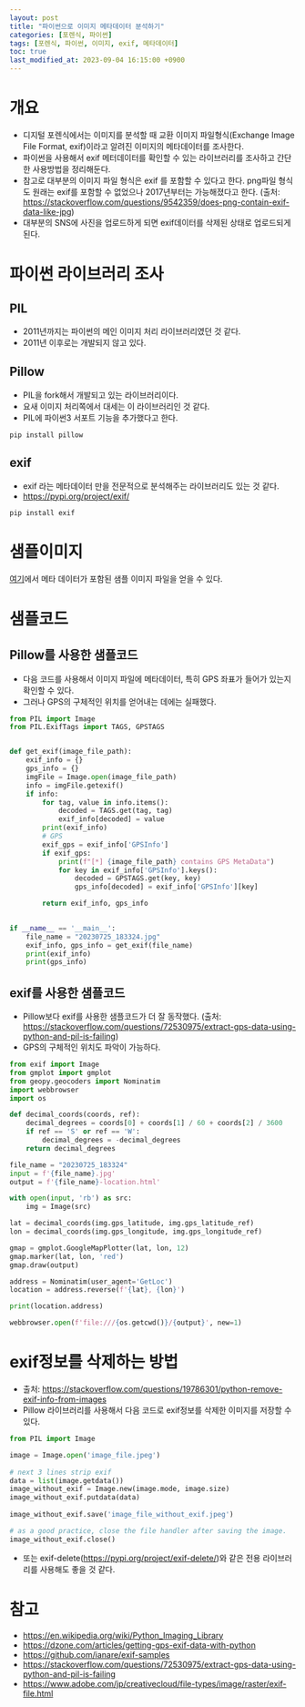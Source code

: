```yaml
---
layout: post
title: "파이썬으로 이미지 메타데이터 분석하기"
categories: [포렌식, 파이썬]
tags: [포렌식, 파이썬, 이미지, exif, 메타데이터]
toc: true
last_modified_at: 2023-09-04 16:15:00 +0900
---
```



# 개요
- 디지털 포렌식에서는 이미지를 분석할 때 교환 이미지 파일형식(Exchange Image File Format, exif)이라고 알려진 이미지의 메타데이터를 조사한다. 
- 파이썬을 사용해서 exif 메터데이터를 확인할 수 있는 라이브러리를 조사하고 간단한 사용방법을 정리해둔다. 
- 참고로 대부분의 이미지 파일 형식은 exif 를 포함할 수 있다고 한다. png파일 형식도 원래는 exif를 포함할 수 없었으나 2017년부터는 가능해졌다고 한다. (출처: https://stackoverflow.com/questions/9542359/does-png-contain-exif-data-like-jpg)
- 대부분의 SNS에 사진을 업로드하게 되면 exif데이터를 삭제된 상태로 업로드되게 된다. 

# 파이썬 라이브러리 조사 
## PIL
- 2011년까지는 파이썬의 메인 이미지 처리 라이브러리였던 것 같다. 
- 2011년 이후로는 개발되지 않고 있다. 

## Pillow
- PIL을 fork해서 개발되고 있는 라이브러리이다. 
- 요새 이미지 처리쪽에서 대세는 이 라이브러리인 것 같다. 
- PIL에 파이썬3 서포트 기능을 추가했다고 한다. 

```
pip install pillow
```

## exif 
- exif 라는 메타데이터 만을 전문적으로 분석해주는 라이브러리도 있는 것 같다. 
- https://pypi.org/project/exif/

```
pip install exif 
```

# 샘플이미지 
[여기](https://github.com/ianare/exif-samples)에서 메타 데이터가 포함된 샘플 이미지 파일을 얻을 수 있다. 

# 샘플코드
## Pillow를 사용한 샘플코드
- 다음 코드를 사용해서 이미지 파일에 메타데이터, 특히 GPS 좌표가 들어가 있는지 확인할 수 있다. 
- 그러나 GPS의 구체적인 위치를 얻어내는 데에는 실패했다. 

```py
from PIL import Image
from PIL.ExifTags import TAGS, GPSTAGS


def get_exif(image_file_path):
    exif_info = {}
    gps_info = {}
    imgFile = Image.open(image_file_path)
    info = imgFile.getexif()
    if info:
        for tag, value in info.items():
            decoded = TAGS.get(tag, tag)
            exif_info[decoded] = value
        print(exif_info)
        # GPS
        exif_gps = exif_info['GPSInfo']
        if exif_gps:
            print(f"[*] {image_file_path} contains GPS MetaData")
            for key in exif_info['GPSInfo'].keys():
                decoded = GPSTAGS.get(key, key)
                gps_info[decoded] = exif_info['GPSInfo'][key]            

        return exif_info, gps_info
    

if __name__ == '__main__':
    file_name = "20230725_183324.jpg"
    exif_info, gps_info = get_exif(file_name)
    print(exif_info)
    print(gps_info)
```

## exif를 사용한 샘플코드
- Pillow보다 exif를 사용한 샘플코드가 더 잘 동작했다. (출처: https://stackoverflow.com/questions/72530975/extract-gps-data-using-python-and-pil-is-failing)
- GPS의 구체적인 위치도 파악이 가능하다. 

```py
from exif import Image
from gmplot import gmplot
from geopy.geocoders import Nominatim
import webbrowser
import os

def decimal_coords(coords, ref):
    decimal_degrees = coords[0] + coords[1] / 60 + coords[2] / 3600
    if ref == 'S' or ref == 'W':
        decimal_degrees = -decimal_degrees
    return decimal_degrees

file_name = "20230725_183324"
input = f'{file_name}.jpg'
output = f'{file_name}-location.html'

with open(input, 'rb') as src:
    img = Image(src)

lat = decimal_coords(img.gps_latitude, img.gps_latitude_ref)
lon = decimal_coords(img.gps_longitude, img.gps_longitude_ref)

gmap = gmplot.GoogleMapPlotter(lat, lon, 12)
gmap.marker(lat, lon, 'red')
gmap.draw(output)

address = Nominatim(user_agent='GetLoc')
location = address.reverse(f'{lat}, {lon}')

print(location.address)

webbrowser.open(f'file:///{os.getcwd()}/{output}', new=1)
```

# exif정보를 삭제하는 방법
- 출처: https://stackoverflow.com/questions/19786301/python-remove-exif-info-from-images
- Pillow 라이브러리를 사용해서 다음 코드로 exif정보를 삭제한 이미지를 저장할 수 있다. 

```py
from PIL import Image

image = Image.open('image_file.jpeg')
    
# next 3 lines strip exif
data = list(image.getdata())
image_without_exif = Image.new(image.mode, image.size)
image_without_exif.putdata(data)
    
image_without_exif.save('image_file_without_exif.jpeg')

# as a good practice, close the file handler after saving the image.
image_without_exif.close()
```

- 또는 exif-delete(https://pypi.org/project/exif-delete/)와 같은 전용 라이브러리를 사용해도 좋을 것 같다. 

# 참고 
- https://en.wikipedia.org/wiki/Python_Imaging_Library
- https://dzone.com/articles/getting-gps-exif-data-with-python
- https://github.com/ianare/exif-samples
- https://stackoverflow.com/questions/72530975/extract-gps-data-using-python-and-pil-is-failing
- https://www.adobe.com/jp/creativecloud/file-types/image/raster/exif-file.html
